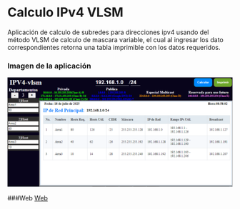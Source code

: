 # Calculo IPv4 VLSM

Aplicación de calculo de subredes para direcciones ipv4 usando del método VLSM de calculo de mascara variable, el cual al ingresar los dato correspondientes retorna una tabla imprimible con los datos requeridos.

### Imagen de la aplicación

![alt text](https://github.com/DunoCgame/IpV4Calculatorvlms/blob/main/CalculoIP.png "Logo")

###Web
[Web](https://dunocgame.github.io/IpV4CalculatorVLSM/)
